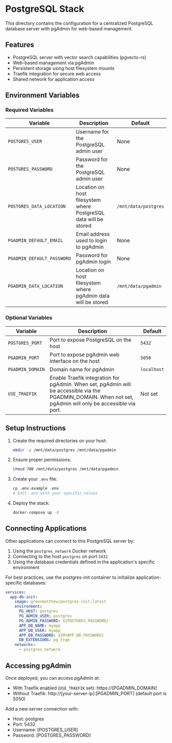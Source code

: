 # PostgreSQL Stack

This directory contains the configuration for a centralized PostgreSQL database server with pgAdmin for web-based management.

## Features

- PostgreSQL server with vector search capabilities (pgvecto-rs)
- Web-based management via pgAdmin
- Persistent storage using host filesystem mounts
- Traefik integration for secure web access
- Shared network for application access

## Environment Variables

### Required Variables

| Variable | Description | Default |
|----------|-------------|---------|
| `POSTGRES_USER` | Username for the PostgreSQL admin user | None |
| `POSTGRES_PASSWORD` | Password for the PostgreSQL admin user | None |
| `POSTGRES_DATA_LOCATION` | Location on host filesystem where PostgreSQL data will be stored | `/mnt/data/postgres` |
| `PGADMIN_DEFAULT_EMAIL` | Email address used to login to pgAdmin | None |
| `PGADMIN_DEFAULT_PASSWORD` | Password for pgAdmin login | None |
| `PGADMIN_DATA_LOCATION` | Location on host filesystem where pgAdmin data will be stored | `/mnt/data/pgadmin` |

### Optional Variables

| Variable | Description | Default |
|----------|-------------|---------|
| `POSTGRES_PORT` | Port to expose PostgreSQL on the host | `5432` |
| `PGADMIN_PORT` | Port to expose pgAdmin web interface on the host | `5050` |
| `PGADMIN_DOMAIN` | Domain name for pgAdmin | `localhost` |
| `USE_TRAEFIK` | Enable Traefik integration for pgAdmin. When set, pgAdmin will be accessible via the PGADMIN_DOMAIN. When not set, pgAdmin will only be accessible via port. | Not set |

## Setup Instructions

1. Create the required directories on your host:
   ```bash
   mkdir -p /mnt/data/postgres /mnt/data/pgadmin
   ```

2. Ensure proper permissions:
   ```bash
   chmod 700 /mnt/data/postgres /mnt/data/pgadmin
   ```

3. Create your `.env` file:
   ```bash
   cp .env.example .env
   # Edit .env with your specific values
   ```

4. Deploy the stack:
   ```bash
   docker-compose up -d
   ```

## Connecting Applications

Other applications can connect to this PostgreSQL server by:

1. Using the `postgres_network` Docker network
2. Connecting to the host `postgres` on port `5432`
3. Using the database credentials defined in the application's specific environment

For best practices, use the postgres-init container to initialize application-specific databases:

```yaml
services:
  app-db-init:
    image: greenmatthew/postgres-init:latest
    environment:
      PG_HOST: postgres
      PG_ADMIN_USER: postgres
      PG_ADMIN_PASSWORD: ${POSTGRES_PASSWORD}
      APP_DB_NAME: myapp
      APP_DB_USER: myapp
      APP_DB_PASSWORD: ${MYAPP_DB_PASSWORD}
      DB_EXTENSIONS: pg_trgm
    networks:
      - postgres_network
```

## Accessing pgAdmin

Once deployed, you can access pgAdmin at:

- With Traefik enabled (`USE_TRAEFIK` set): https://[PGADMIN_DOMAIN]
- Without Traefik: http://[your-server-ip]:[PGADMIN_PORT] (default port is 5050)

Add a new server connection with:
- Host: postgres
- Port: 5432
- Username: [POSTGRES_USER]
- Password: [POSTGRES_PASSWORD]